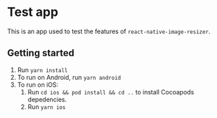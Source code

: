 # Test app

This is an app used to test the features of `react-native-image-resizer`.

## Getting started

1.  Run `yarn install`
2.  To run on Android, run `yarn android`
3.  To run on iOS:
    1. Run `cd ios && pod install && cd ..` to install Cocoapods depedencies.
    2. Run `yarn ios`
